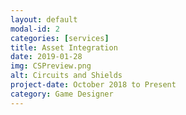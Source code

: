 ```yaml
---
layout: default
modal-id: 2
categories: [services]
title: Asset Integration
date: 2019-01-28
img: CSPreview.png
alt: Circuits and Shields
project-date: October 2018 to Present
category: Game Designer
---
```

